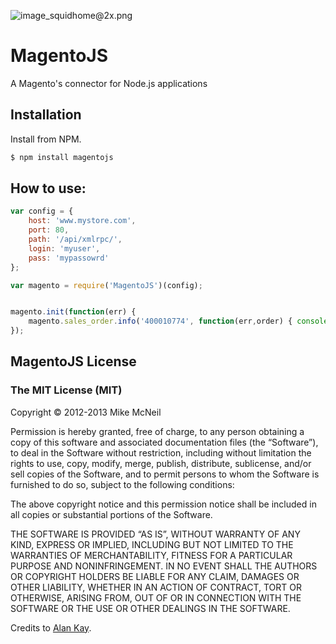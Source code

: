 ![image_squidhome@2x.png](http://i.imgur.com/mvNmZcr.jpg)

# MagentoJS

A Magento's connector for Node.js applications


## Installation

Install from NPM.

```bash
$ npm install magentojs
```


## How to use:

```javascript
var config = {
    host: 'www.mystore.com',
    port: 80,
    path: '/api/xmlrpc/',
    login: 'myuser',
    pass: 'mypassowrd'
};

var magento = require('MagentoJS')(config);


magento.init(function(err) {
    magento.sales_order.info('400010774', function(err,order) { console.log(order); });
});
```


## MagentoJS License

### The MIT License (MIT)

Copyright © 2012-2013 Mike McNeil

Permission is hereby granted, free of charge, to any person obtaining a copy of this software and associated documentation files (the “Software”), to deal in the Software without restriction, including without limitation the rights to use, copy, modify, merge, publish, distribute, sublicense, and/or sell copies of the Software, and to permit persons to whom the Software is furnished to do so, subject to the following conditions:

The above copyright notice and this permission notice shall be included in all copies or substantial portions of the Software.

THE SOFTWARE IS PROVIDED “AS IS”, WITHOUT WARRANTY OF ANY KIND, EXPRESS OR IMPLIED, INCLUDING BUT NOT LIMITED TO THE WARRANTIES OF MERCHANTABILITY, FITNESS FOR A PARTICULAR PURPOSE AND NONINFRINGEMENT. IN NO EVENT SHALL THE AUTHORS OR COPYRIGHT HOLDERS BE LIABLE FOR ANY CLAIM, DAMAGES OR OTHER LIABILITY, WHETHER IN AN ACTION OF CONTRACT, TORT OR OTHERWISE, ARISING FROM, OUT OF OR IN CONNECTION WITH THE SOFTWARE OR THE USE OR OTHER DEALINGS IN THE SOFTWARE.


Credits to <a href='http://qzaidi.github.io/2011/10/16/magento-node/'>Alan Kay</a>.
